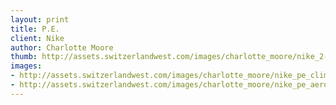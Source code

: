 ```yaml
--- 
layout: print
title: P.E.
client: Nike
author: Charlotte Moore
thumb: http://assets.switzerlandwest.com/images/charlotte_moore/nike_2-small.jpg
images: 
- http://assets.switzerlandwest.com/images/charlotte_moore/nike_pe_climbing.jpg
- http://assets.switzerlandwest.com/images/charlotte_moore/nike_pe_aerobics.jpg
---
```

